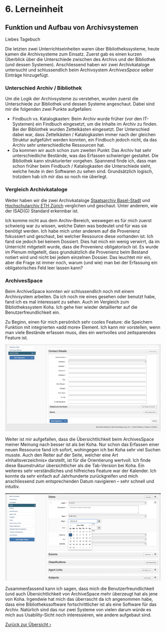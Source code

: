 # 6. Lerneinheit

## Funktion und Aufbau von Archivsystemen

Liebes Tagebuch

Die letzten zwei Unterrichtseinheiten waren über Bibliothekssysteme, heute kamen die Archivsysteme zum Einsatz. Zuerst gab es einen kurzen Überblick über die Unterschiede zwischen des Archivs und der Bibliothek (und dessen Systemen). Anschliessend haben wir zwei Archivkataloge untersucht und schlussendlich beim Archivsystem _ArchivesSpace_ selber Einträge hinzugefügt.

### Unterschied Archiv / Bibliothek
Um die Logik der Archivsysteme zu verstehen, wurden zuerst die Unterschiede zur Bibliothek und dessen Systeme angeschaut. Dabei sind mir die folgenden zwei Punkte aufgefallen:
* Findbuch vs. Katalogkasten: Beim Archiv wurde früher (vor den IT-Systemen) ein Findbuch eingesetzt, um die Inhalte im Archiv zu finden. Bei der Bibliothek wurden Zettelkästen eingesetzt. Der Unterschied dabei war, dass Zettelkästen / Katalogkasten immer nach der gleichen Struktur aufgeführt werden konnten, ein Findbuch jedoch nicht, da das Archiv sehr unterschiedliche Ressourcen hat. 
* Da kommen wir auch schon zum zweiten Punkt: Das Archiv hat sehr unterschiedliche Bestände, was das Erfassen schwieriger gestaltet. Die Bibliothek kann strukturierter vorgehen. 
Spannend finde ich, dass man schon früher beim Findbuch / Katalogkasten die Unterschiede sieht, welche heute in den Softwaren zu sehen sind. Grundsätzlich logisch, trotzdem hab ich mir das so noch nie überlegt.

### Vergleich Archivkataloge
Weiter haben wir die zwei Archivkataloge [Staatsarchiv Basel-Stadt]( https://dls.staatsarchiv.bs.ch/records/458841) und [Hochschularchiv ETH Zürich](http://archivdatenbank-online.ethz.ch/hsa/#/) verglichen und geschaut. Unter anderem, wie der ISAD(G) Standard erkennbar ist. 

Ich komme nicht aus dem Archiv-Bereich, weswegen es für mich zuerst schwierig war zu wissen, welche Daten was bedeutet und für was sie benötigt werden. Ich habe mich unter anderem auf die Provenienz fokussiert und geschaut, bei welcher Ressource diese vorhanden ist. Ich fand sie jedoch bei keinem Dossiert. Dies hat mich ein wenig verwirrt, da im Unterricht mitgeteilt wurde, dass die Provenienz obligatorisch ist. Es wurde im Plenum mitgeteilt, dass grundsätzlich die Provenienz beim Bestand notiert wird und nicht bei jedem einzelnen Dossier. Das leuchtet mir ein, aber die Frage ist immer noch, warum (und wie) man bei der Erfassung ein obligatorisches Feld leer lassen kann? 

### ArchivesSpace

Beim ArchiveSpace konnten wir schlussendlich noch mit einem Archivsystem arbeiten. Da ich noch nie eines gesehen oder benutzt habe, fand ich es mal interessant zu sehen. Auch im Vergleich zum Bibliothekssystem Koha. Ich gehe hier wieder detaillierter auf die Benutzerfreundlichkeit ein. 

Zu Beginn, einen für mich persönlich sehr cooles Feature: die Speichern Funktion mit integrierten «add more» Element. Ich kann mir vorstellen, wenn man viele Bestände erfassen muss, dies ein wertvolles und zeitsparendes Feature ist.

![Speicheroption ArchivesSpace](../img/06_speicher-ArchiveSpace.jpg)

Weiter ist mir aufgefallen, dass die Übersichtlichkeit beim ArchivesSpace meiner Meinung nach besser ist als bei Koha. Nur schon das Erfassen einer neuen Ressource fand ich sofort, wohingegen ich bei Koha sehr viel Suchen musste. Auch den Reiter auf der Seite, welcher eine Art «Inhaltsverzeichnis» darstellt, ist für die Orientierung wertvoll. Ich finde diese Baumstruktur übersichtlicher als die Tab-Version bei Koha. Ein weiteres sehr verständliches und hilfreiches Feature war der Kalender. Ich konnte da sehr einfach auf Jahrhunderte zurückgreifen und mich anschliessend zum entsprechenden Datum navigieren – sehr schnell und intuitiv. 

![Kalender und Inhaltsverzeichnis ArchivesSpace](../img/06_Kalender-archivesSpace.jpg)

Zusammenfassend kann ich sagen, dass mich die Benutzerfreundlichkeit (und auch Übersichtlichkeit von ArchiveSpace mehr überzeugt hat als jene von Koha. Irgendwie hat mich das überrascht da ich angenommen habe, dass eine Bibliothekssoftware fortschrittlicher ist als eine Software für das Archiv. Natürlich sind das nur zwei Systeme von vielen darum würde es mich aus Usability-Sicht noch interessieren, wie andere aufgebaut sind.


[Zurück zur Übersicht ›](../README.md)

